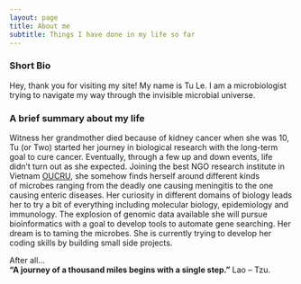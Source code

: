 ```yaml
---
layout: page
title: About me
subtitle: Things I have done in my life so far
---
```


### Short Bio

Hey, thank you for visiting my site! My name is Tu Le. I am a microbiologist trying to navigate my way through the invisible microbial universe.


### A brief summary about my life

Witness her grandmother died because of kidney cancer when she was 10, Tu (or Two) started her journey in biological research with the long-term goal to cure cancer. Eventually, through a few up and down events, life didn’t turn out as she expected. Joining the best NGO research institute in Vietnam [OUCRU](http://www.oucru.org/), she somehow finds herself around different kinds of microbes ranging from the deadly one causing meningitis to the one causing enteric diseases. Her curiosity in different domains of biology leads her to try a bit of everything including molecular biology, epidemiology and immunology. The explosion of genomic data available she will pursue bioinformatics with a goal to develop tools to automate gene searching. Her dream is to taming the microbes. She is currently trying to develop her coding skills by building small side projects. 

After all…  
**“A journey of a thousand miles begins with a single step.”** Lao – Tzu.
